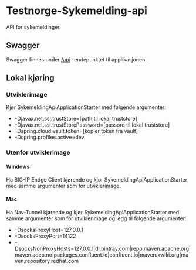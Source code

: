 # Testnorge-Sykemelding-api
API for sykemeldinger.

## Swagger
Swagger finnes under [/api](https://testnorge-sykemelding-api.nais.preprod.local/api) -endepunktet til applikasjonen.

## Lokal kjøring
   
### Utviklerimage
Kjør SykemeldingApiApplicationStarter med følgende argumenter:
 - -Djavax.net.ssl.trustStore=[path til lokal truststore]
 - -Djavax.net.ssl.trustStorePassword=[passord til lokal truststore]
 - -Dspring.cloud.vault.token=[kopier token fra vault]
 - -Dspring.profiles.active=dev
    
### Utenfor utviklerimage

#### Windows
Ha BIG-IP Endge Client kjørende og kjør SykemeldingApiApplicationStarter med samme argumenter som for utviklerimage.
    
#### Mac
Ha Nav-Tunnel kjørende og kjør SykemeldingApiApplicationStarter med samme argumenter som for utviklerimage og legg til følgende argumenter:
- -DsocksProxyHost=127.0.0.1
- -DsocksProxyPort=14122
- -DsocksNonProxyHosts=127.0.0.1|dl.bintray.com|repo.maven.apache.org|maven.adeo.no|packages.confluent.io|confluent.io|maven.xwiki.org|maven.repository.redhat.com
    